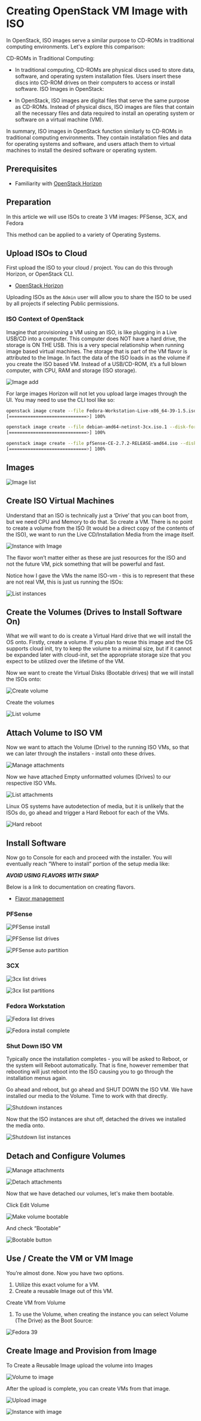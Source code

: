 # Creating OpenStack VM Image with ISO

In OpenStack, ISO images serve a similar purpose to CD-ROMs in traditional
computing environments.
Let's explore this comparison:

CD-ROMs in Traditional Computing:

- In traditional computing, CD-ROMs are physical discs used to store data,
software, and operating system installation files. Users insert these discs
into CD-ROM drives on their computers to access or install software.
ISO Images in OpenStack:

- In OpenStack, ISO images are digital files that serve the same purpose as
CD-ROMs. Instead of physical discs, ISO images are files that contain all the
necessary files and data required to install an operating system or software on
a virtual machine (VM).

In summary, ISO images in OpenStack function similarly to CD-ROMs in traditional
computing environments. They contain installation files and data for operating
systems and software, and users attach them to virtual machines to install the
desired software or operating system.

## Prerequisites

- Familiarity with [OpenStack Horizon](../users-manual/using-creating-images.md)

## Preparation

In this article we will use ISOs to create 3 VM images: PFSense, 3CX, and Fedora

This method can be applied to a variety of Operating Systems.

## Upload ISOs to Cloud

First upload the ISO to your cloud / project. You can do this through Horizon,
or OpenStack CLI.

- [OpenStack Horizon](../users-manual/using-creating-images.md)

Uploading ISOs as the `Admin` user will allow you to share the ISO to be used by
all projects if selecting Public permissions.

### ISO Context of OpenStack

Imagine that provisioning a VM using an ISO, is like plugging in a Live USB/CD
into a computer. This computer does NOT have a hard drive, the storage is ON THE
USB. This is a very special relationship when running image based virtual
machines. The storage that is part of the VM flavor is attributed to the Image.
In fact the data of the ISO loads in as the volume if you create the ISO based
VM. Instead of a USB/CD-ROM, it’s a full blown computer, with CPU, RAM and
storage (ISO storage).

![Image add](../tutorials/images/iso_images/horizon_image_add.png "Add Images")

For large images Horizon will not let you upload large images through the UI.
You may need to use the CLI tool like so:

```bash
openstack image create --file Fedora-Workstation-Live-x86_64-39-1.5.iso --disk-format iso --public --progress "Fedora Workstation Live 39"
[=============================>] 100%

openstack image create --file debian-amd64-netinst-3cx.iso.1 --disk-format iso --public --progress "3cx-debian"
[=============================>] 100%

openstack image create --file pfSense-CE-2.7.2-RELEASE-amd64.iso --disk-format iso --public --progress "pfsense"
[=============================>] 100%
```

## Images

![Image list](../tutorials/images/iso_images/horizon_image_list.png "Image List")

## Create ISO Virtual Machines

Understand that an ISO is technically just a ‘Drive’ that you can boot from, but
we need CPU and Memory to do that. So create a VM. There is no point to create a
volume from the ISO (It would be a direct copy of the contents of the ISO), we
want to run the Live CD/Installation Media from the image itself.

![Instance with Image](../tutorials/images/iso_images/horizon_create_instancewithimage.png "Instance with Image")

The flavor won’t matter either as these are just resources for the ISO and not
the future VM, pick something that will be powerful and fast.

Notice how I gave the VMs the name ISO-vm - this is to represent that these are
not real VM, this is just us running the ISOs:

![List instances](../tutorials/images/iso_images/horizon_list_instances.png "List Instances")

## Create the Volumes (Drives to Install Software On)

What we will want to do is create a Virtual Hard drive that we will install the
 OS onto. Firstly, create a volume. If you plan to reuse this image and the OS supports
cloud init, try to keep the volume to a minimal size, but if it cannot be
expanded later with cloud-init, set the appropriate storage size that you expect
to be utilized over the lifetime of the VM.

Now we want to create the Virtual Disks (Bootable drives) that we will install
the ISOs onto:

![Create volume](../tutorials/images/iso_images/horizon_create_volume.png "Create Volume")

Create the volumes

![List volume](../tutorials/images/iso_images/horizon_list_volumes.png "List Volume")

## Attach Volume to ISO VM

Now we want to attach the Volume (Drive) to the running ISO VMs, so that we can
later through the installers - install onto these drives.

![Manage attachments](../tutorials/images/iso_images/horizon_manage_attachments.png "Manage Attachments")

Now we have attached Empty unformatted volumes (Drives) to our respective ISO VMs.

![List attachments](../tutorials/images/iso_images/horizon_list_attachments.png "List Attachments")

Linux OS systems have autodetection of media, but it is unlikely that the ISOs
do, go ahead and trigger a Hard Reboot for each of the VMs.

![Hard reboot](../tutorials/images/iso_images/hard_reboot.png "Hard Reboot")

## Install Software

Now go to Console for each and proceed with the installer. You will eventually
reach “Where to install” portion of the setup media like:

_**AVOID USING FLAVORS WITH SWAP**_

Below is a link to documentation on creating flavors.

- [Flavor management](https://openmetal.io/docs/manuals/tutorials/manage-flavors)

### PFSense

![PFSense install](../tutorials/images/iso_images/pfsense_install.png "PFSense Install")

![PFSense list drives](../tutorials/images/iso_images/pfsense_list_drives.png "PFSense List Drives")

![PFSense auto partition](../tutorials/images/iso_images/pfsense_auto_partition.png "PFSense Auto Partition")

### 3CX

![3cx list drives](../tutorials/images/iso_images/3cx_list_disk.png "3cx List Drives")

![3cx list partitions](../tutorials/images/iso_images/3cx_list_partitions.png "3cx List Partitions")

### Fedora Workstation

![Fedora list drives](../tutorials/images/iso_images/fedora_disk.png "Fedora List Drives")

![Fedora install complete](../tutorials/images/iso_images/fedora_install_complete.png "Fedora Install complete")

### Shut Down ISO VM

Typically once the installation completes - you will be asked to Reboot, or the
system will Reboot automatically. That is fine, however remember that rebooting
will just reboot into the ISO causing you to go through the installation menus again.

Go ahead and reboot, but go ahead and SHUT DOWN the ISO VM.
We have installed our media to the Volume.
Time to work with that directly.

![Shutdown instances](../tutorials/images/iso_images/shutdown_instances.png "Shutdown Instances")

Now that the ISO instances are shut off, detached the drives we installed the
media onto.

![Shutdown list instances](../tutorials/images/iso_images/shutdown_list.png "Shutdown List Instances")

## Detach and Configure Volumes

![Manage attachments](../tutorials/images/iso_images/manage_attachments.png "Manage Attachments")

![Detach attachments](../tutorials/images/iso_images/detach_attachments.png "Detach Attachments")

Now that we have detached our volumes, let's make them bootable.

Click Edit Volume

![Make volume bootable](../tutorials/images/iso_images/make_volume_bootable.png "Make Volume bootable")

And check “Bootable”

![Bootable button](../tutorials/images/iso_images/bootable_button.png "Bootable Button")

## Use / Create the VM or VM Image

You’re almost done. Now you have two options.

1. Utilize this exact volume for a VM.
2. Create a reusable Image out of this VM.

Create VM from Volume

1. To use the Volume, when creating the instance you can select
Volume (The Drive) as the Boot Source:

![Fedora 39](../tutorials/images/iso_images/Fedora_splash_page.png "Fedora 39")

## Create Image and Provision from Image

To Create a Reusable Image upload the volume into Images

![Volume to image](../tutorials/images/iso_images/volume_to_image.png "Volume to Image")

After the upload is complete, you can create VMs from that image.

![Upload image](../tutorials/images/iso_images/upload_image.png "Upload Image")

![Instance with image](../tutorials/images/iso_images/instancewithimage.png "Instance with Image")
